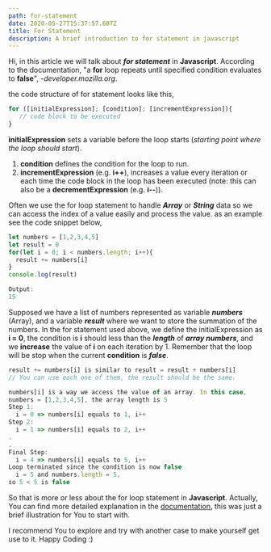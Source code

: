 ```yaml
---
path: for-statement
date: 2020-05-27T15:37:57.607Z
title: For Statement
description: A brief introduction to for statement in javascript
---
```

Hi, in this article we will talk about ***for statement*** in **Javascript**. According to the documentation, "a **for** loop repeats until specified condition evaluates to **false**", *\-developer.mozilla.org*.

the code structure of for statement looks like this,

```javascript
for ([initialExpression]; [condition]; [incrementExpression]){
   // code block to be executed
}
```

**initialExpression** sets a variable before the loop starts (*starting point where the loop should start*).

1. **condition** defines the condition for the loop to run.
2. **incrementExpression** (e.g. **i++**), increases a value every iteration or each time the code block in the loop has been executed (note: this can also be a **decrementExpression** (e.g. **i--**)).

Often we use the for loop statement to handle ***Array*** or ***String*** data so we can access the index of a value easily and process the value. as an example see the code snippet below,

```javascript
let numbers = [1,2,3,4,5]
let result = 0
for(let i = 0; i < numbers.length; i++){
  result += numbers[i]
}
console.log(result)
```

```javascript
Output:
15
```

Supposed we have a list of numbers represented as variable ***numbers*** (Array), and a variable ***result*** where we want to store the summation of the numbers. In the for statement used above, we define the initialExpression as **i = 0**, the condition is **i** should less than the ***length*** of ***array numbers***, and we **increase** the value of **i** on each iteration by 1. Remember that the loop will be stop when the current **condition** is ***false***.

```javascript
result += numbers[i] is similar to result = result + numbers[i]
// You can use each one of them, the result should be the same.
```

```javascript
numbers[i] is a way we access the value of an array. In this case, 
numbers = [1,2,3,4,5], the array length is 5
Step 1:
  i = 0 => numbers[i] equals to 1, i++
Step 2:
  i = 1 => numbers[i] equals to 2, i++
.
.
Final Step:
  i = 4 => numbers[i] equals to 5, i++
Loop terminated since the condition is now false 
  i = 5 and numbers.length = 5, 
so 5 < 5 is false
```

So that is more or less about the for loop statement in **Javascript**. Actually, You can find more detailed explanation in the [documentation](https://developer.mozilla.org), this was just a brief illustration for You to start with.

I recommend You to explore and try with another case to make yourself get use to it. Happy Coding :)